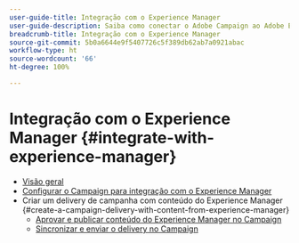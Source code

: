 ```yaml
---
user-guide-title: Integração com o Experience Manager
user-guide-description: Saiba como conectar o Adobe Campaign ao Adobe Experience Manager para permitir gerenciar modelos, ativos e formulários de entrega de email no Experience Manager.
breadcrumb-title: Integração com o Experience Manager
source-git-commit: 5b0a6644e9f5407726c5f389db62ab7a0921abac
workflow-type: ht
source-wordcount: '66'
ht-degree: 100%

---
```



# Integração com o Experience Manager {#integrate-with-experience-manager}

+ [Visão geral](/help/tutorial-integrate-with-experience-manager/overview.md)
+ [Configurar o Campaign para integração com o Experience Manager](/help/tutorial-integrate-with-experience-manager/configure-campaign-for-aem-integration.md)
+ Criar um delivery de campanha com conteúdo do Experience Manager {#create-a-campaign-delivery-with-content-from-experience-manager}
   + [Aprovar e publicar conteúdo do Experience Manager no Campaign](/help/tutorial-integrate-with-experience-manager/approve-and-publish-aem-content-to-campaign.md)
   + [Sincronizar e enviar o delivery no Campaign](/help/tutorial-integrate-with-experience-manager/synchronize-and-send-an-aem-delivery-in-campaign.md)

